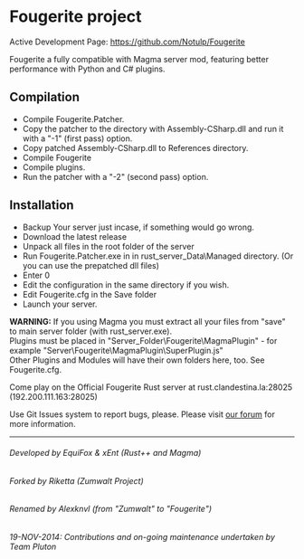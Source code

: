 # Fougerite project

Active Development Page: https://github.com/Notulp/Fougerite

Fougerite a fully compatible with Magma server mod, featuring better performance with Python and C# plugins.   

## Compilation
* Compile Fougerite.Patcher.
* Copy the patcher to the directory with Assembly-CSharp.dll and run it with a "-1" (first pass) option.
* Copy patched Assembly-CSharp.dll to References directory.
* Compile Fougerite
* Compile plugins.
* Run the patcher with a "-2" (second pass) option.

## Installation
* Backup Your server just incase, if something would go wrong.
* Download the latest release
* Unpack all files in the root folder of the server
* Run Fougerite.Patcher.exe in in rust_server_Data\Managed directory. (Or you can use the prepatched dll files)
* Enter 0
* Edit the configuration in the same directory if you wish.
* Edit Fougerite.cfg in the Save folder
* Launch your server.

**WARNING:** If you using Magma you must extract all your files from "save" to main server folder (with rust_server.exe).  
Plugins must be placed in "Server_Folder\Fougerite\MagmaPlugin" - for example "Server\Fougerite\MagmaPlugin\SuperPlugin.js"  
Other Plugins and Modules will have their own folders here, too.  See Fougerite.cfg.

Come play on the Official Fougerite Rust server at rust.clandestina.la:28025 (192.200.111.163:28025)

Use Git Issues system to report bugs, please. 
Please visit [our forum](http://fougerite.com/) for more information.

***
###### Developed by EquiFox & xEnt (Rust++ and Magma)
###### Forked by Riketta (Zumwalt Project)
###### Renamed by Alexknvl (from "Zumwalt" to "Fougerite")
###### 19-NOV-2014: Contributions and on-going maintenance undertaken by Team Pluton
